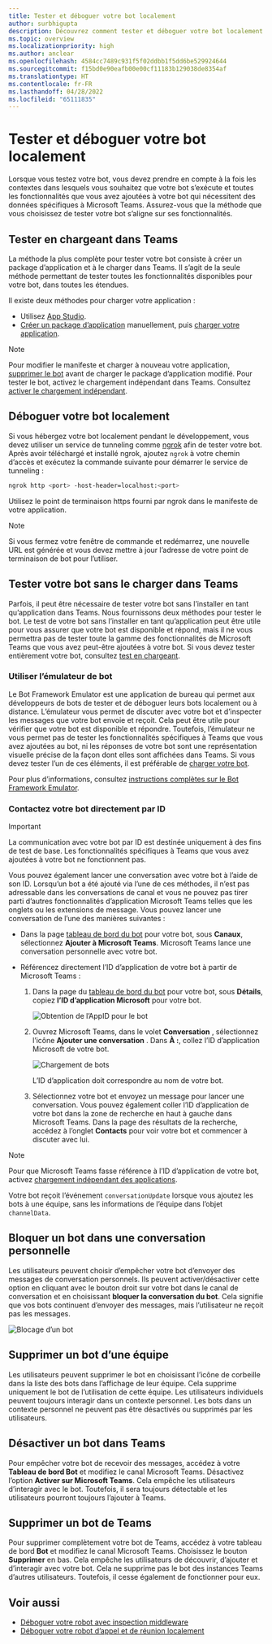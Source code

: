```yaml
---
title: Tester et déboguer votre bot localement
author: surbhigupta
description: Découvrez comment tester et déboguer votre bot localement avec un IDE dans l’environnement Teams via le chargement indépendant, en dehors de Teams à l’aide de l’émulateur de bot et en communiquant directement avec votre bot.
ms.topic: overview
ms.localizationpriority: high
ms.author: anclear
ms.openlocfilehash: 4584cc7489c931f5f02ddbb1f5dd6be529924644
ms.sourcegitcommit: f15bd0e90eafb00e00cf11183b129038de8354af
ms.translationtype: HT
ms.contentlocale: fr-FR
ms.lasthandoff: 04/28/2022
ms.locfileid: "65111835"
---
```

# <a name="test-and-debug-your-bot-locally"></a>Tester et déboguer votre bot localement

Lorsque vous testez votre bot, vous devez prendre en compte à la fois les contextes dans lesquels vous souhaitez que votre bot s’exécute et toutes les fonctionnalités que vous avez ajoutées à votre bot qui nécessitent des données spécifiques à Microsoft Teams. Assurez-vous que la méthode que vous choisissez de tester votre bot s’aligne sur ses fonctionnalités.

## <a name="test-by-uploading-to-teams"></a>Tester en chargeant dans Teams

La méthode la plus complète pour tester votre bot consiste à créer un package d’application et à le charger dans Teams. Il s’agit de la seule méthode permettant de tester toutes les fonctionnalités disponibles pour votre bot, dans toutes les étendues.

Il existe deux méthodes pour charger votre application :

* Utilisez [App Studio](~/concepts/build-and-test/app-studio-overview.md).
* [Créer un package d’application](~/concepts/build-and-test/apps-package.md) manuellement, puis [charger votre application](~/concepts/deploy-and-publish/apps-upload.md).

> [!NOTE]
> Pour modifier le manifeste et charger à nouveau votre application, [supprimer le bot](#delete-a-bot-from-teams) avant de charger le package d’application modifié.
> Pour tester le bot, activez le chargement indépendant dans Teams. Consultez [activer le chargement indépendant](/microsoftteams/platform/concepts/build-and-test/prepare-your-o365-tenant#enable-custom-teams-apps-and-turn-on-custom-app-uploading).

## <a name="debug-your-bot-locally"></a>Déboguer votre bot localement

Si vous hébergez votre bot localement pendant le développement, vous devez utiliser un service de tunneling comme [ngrok](https://ngrok.com/) afin de tester votre bot. Après avoir téléchargé et installé ngrok, ajoutez `ngrok` à votre chemin d’accès et exécutez la commande suivante pour démarrer le service de tunneling :

```bash
ngrok http <port> -host-header=localhost:<port>
```

Utilisez le point de terminaison https fourni par ngrok dans le manifeste de votre application.

> [!NOTE]
> Si vous fermez votre fenêtre de commande et redémarrez, une nouvelle URL est générée et vous devez mettre à jour l’adresse de votre point de terminaison de bot pour l’utiliser.

## <a name="test-your-bot-without-uploading-to-teams"></a>Tester votre bot sans le charger dans Teams

Parfois, il peut être nécessaire de tester votre bot sans l’installer en tant qu’application dans Teams. Nous fournissons deux méthodes pour tester le bot. Le test de votre bot sans l’installer en tant qu’application peut être utile pour vous assurer que votre bot est disponible et répond, mais il ne vous permettra pas de tester toute la gamme des fonctionnalités de Microsoft Teams que vous avez peut-être ajoutées à votre bot. Si vous devez tester entièrement votre bot, consultez [test en chargeant](#test-by-uploading-to-teams).

### <a name="use-the-bot-emulator"></a>Utiliser l’émulateur de bot

Le Bot Framework Emulator est une application de bureau qui permet aux développeurs de bots de tester et de déboguer leurs bots localement ou à distance. L’émulateur vous permet de discuter avec votre bot et d’inspecter les messages que votre bot envoie et reçoit. Cela peut être utile pour vérifier que votre bot est disponible et répondre. Toutefois, l’émulateur ne vous permet pas de tester les fonctionnalités spécifiques à Teams que vous avez ajoutées au bot, ni les réponses de votre bot sont une représentation visuelle précise de la façon dont elles sont affichées dans Teams. Si vous devez tester l’un de ces éléments, il est préférable de [charger votre bot](#test-by-uploading-to-teams).

Pour plus d’informations, consultez [instructions complètes sur le Bot Framework Emulator](/azure/bot-service/bot-service-debug-emulator?view=azure-bot-service-4.0&preserve-view=true).

### <a name="talk-to-your-bot-directly-by-id"></a>Contactez votre bot directement par ID

> [!Important]
> La communication avec votre bot par ID est destinée uniquement à des fins de test de base. Les fonctionnalités spécifiques à Teams que vous avez ajoutées à votre bot ne fonctionnent pas.

Vous pouvez également lancer une conversation avec votre bot à l’aide de son ID. Lorsqu’un bot a été ajouté via l’une de ces méthodes, il n’est pas adressable dans les conversations de canal et vous ne pouvez pas tirer parti d’autres fonctionnalités d’application Microsoft Teams telles que les onglets ou les extensions de message. Vous pouvez lancer une conversation de l’une des manières suivantes :

* Dans la page [tableau de bord du bot](https://dev.botframework.com/bots) pour votre bot, sous **Canaux**, sélectionnez **Ajouter à Microsoft Teams**. Microsoft Teams lance une conversation personnelle avec votre bot.

* Référencez directement l’ID d’application de votre bot à partir de Microsoft Teams :
   1. Dans la page du [tableau de bord du bot](https://dev.botframework.com/bots) pour votre bot, sous **Détails**, copiez **l’ID d’application Microsoft** pour votre bot.
  
      ![Obtention de l’AppID pour le bot](~/assets/images/bots_appid_botframework.png)
  
   2. Ouvrez Microsoft Teams, dans le volet **Conversation** , sélectionnez l’icône **Ajouter une conversation** . Dans **À :**, collez l’ID d’application Microsoft de votre bot.
  
      ![Chargement de bots](~/assets/images/bots_uploading.png)

      L’ID d’application doit correspondre au nom de votre bot.

   3. Sélectionnez votre bot et envoyez un message pour lancer une conversation.
      Vous pouvez également coller l’ID d’application de votre bot dans la zone de recherche en haut à gauche dans Microsoft Teams. Dans la page des résultats de la recherche, accédez à l’onglet **Contacts** pour voir votre bot et commencer à discuter avec lui.

> [!Note]
> Pour que Microsoft Teams fasse référence à l’ID d’application de votre bot, activez [chargement indépendant des applications](/microsoftteams/platform/concepts/build-and-test/prepare-your-o365-tenant#enable-custom-teams-apps-and-turn-on-custom-app-uploading).

Votre bot reçoit l’événement `conversationUpdate` lorsque vous ajoutez les bots à une équipe, sans les informations de l’équipe dans l’objet `channelData`.

## <a name="block-a-bot-in-personal-chat"></a>Bloquer un bot dans une conversation personnelle

Les utilisateurs peuvent choisir d’empêcher votre bot d’envoyer des messages de conversation personnels. Ils peuvent activer/désactiver cette option en cliquant avec le bouton droit sur votre bot dans le canal de conversation et en choisissant **bloquer la conversation du bot**. Cela signifie que vos bots continuent d’envoyer des messages, mais l’utilisateur ne reçoit pas les messages.

![Blocage d’un bot](~/assets/images/bots/botdisable.png)

## <a name="remove-a-bot-from-a-team"></a>Supprimer un bot d’une équipe

Les utilisateurs peuvent supprimer le bot en choisissant l’icône de corbeille dans la liste des bots dans l’affichage de leur équipe. Cela supprime uniquement le bot de l’utilisation de cette équipe. Les utilisateurs individuels peuvent toujours interagir dans un contexte personnel. Les bots dans un contexte personnel ne peuvent pas être désactivés ou supprimés par les utilisateurs.

## <a name="disable-a-bot-in-teams"></a>Désactiver un bot dans Teams

Pour empêcher votre bot de recevoir des messages, accédez à votre **Tableau de bord Bot** et modifiez le canal Microsoft Teams. Désactivez l’option **Activer sur Microsoft Teams**. Cela empêche les utilisateurs d’interagir avec le bot. Toutefois, il sera toujours détectable et les utilisateurs pourront toujours l’ajouter à Teams.

## <a name="delete-a-bot-from-teams"></a>Supprimer un bot de Teams

Pour supprimer complètement votre bot de Teams, accédez à votre tableau de bord **Bot** et modifiez le canal Microsoft Teams. Choisissez le bouton **Supprimer** en bas. Cela empêche les utilisateurs de découvrir, d’ajouter et d’interagir avec votre bot. Cela ne supprime pas le bot des instances Teams d’autres utilisateurs. Toutefois, il cesse également de fonctionner pour eux.

## <a name="see-also"></a>Voir aussi

* [Déboguer votre robot avec inspection middleware](/azure/bot-service/bot-service-debug-inspection-middleware)
* [Déboguer votre robot d’appel et de réunion localement](~/bots/calls-and-meetings/debugging-local-testing-calling-meeting-bots.md)
